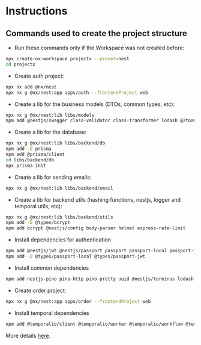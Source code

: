 # Instructions

## Commands used to create the project structure

- Run these commands only if the Workspace was not created before:
```sh
npx create-nx-workspace projectx --preset=nest
cd projectx
```

- Create auth project:
```sh
npx nx add @nx/nest
npx nx g @nx/nest:app apps/auth --frontendProject web
```

- Create a lib for the business models (DTOs, common types, etc):
```sh
npx nx g @nx/nest:lib libs/models
npm add @nestjs/swagger class-validator class-transformer lodash @2toad/profanity
```

- Create a lib for the database:
```sh
npx nx g @nx/nest:lib libs/backend/db
npm add -D prisma
npm add @prisma/client
cd libs/backend/db
npx prisma init
```

- Create a lib for sending emails:
```sh
npx nx g @nx/nest:lib libs/backend/email
```

- Create a lib for backend utils (hashing functions, nestjs, logger and temporal utils, etc):
```sh
npx nx g @nx/nest:lib libs/backend/utils
npm add -D @types/bcrypt
npm add bcrypt @nestjs/config body-parser helmet express-rate-limit
```

- Install dependencies for authentication
```sh
npm add @nestjs/jwt @nestjs/passport passport passport-local passport-jwt
npm add -D @types/passport-local @types/passport-jwt
```

- Install common dependencies
```sh
npm add nestjs-pino pino-http pino-pretty uuid @nestjs/terminus lodash
```

- Create order project:
```sh
npx nx g @nx/nest:app apps/order --frontendProject web
```

- Install temporal dependencies
```sh
npm add @temporalio/client @temporalio/worker @temporalio/workflow @temporalio/activity @temporalio/common
```

More details [here](https://nx.dev/recipes/react/remix).
